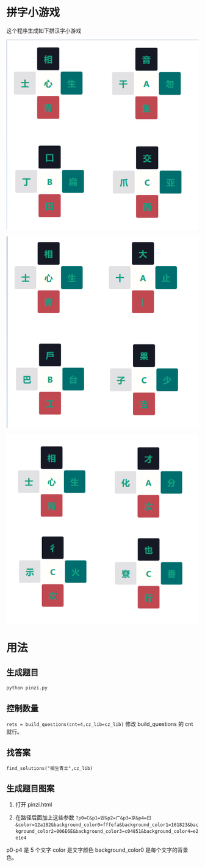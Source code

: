 # 拼字小游戏

这个程序生成如下拼汉字小游戏

![](images/1.png)

![](images/2.png)

![](images/3.png)


# 用法

## 生成题目
`python pinzi.py`

## 控制数量

`rets = build_questions(cnt=4,cz_lib=cz_lib)`
修改 build_questions 的 cnt 就行。

## 找答案

`find_solutions("相生青士",cz_lib)`

## 生成题目图案

1. 打开 pinzi.html

2. 在路径后面加上这些参数
`?p0=C&p1=安&p2=广&p3=京&p4=曰&color=12a182&background_color0=fffefa&background_color1=161823&background_color2=006E6E&background_color3=c04851&background_color4=e2e1e4`

p0-p4 是 5 个文字
color 是文字颜色
background_color0 是每个文字的背景色。






